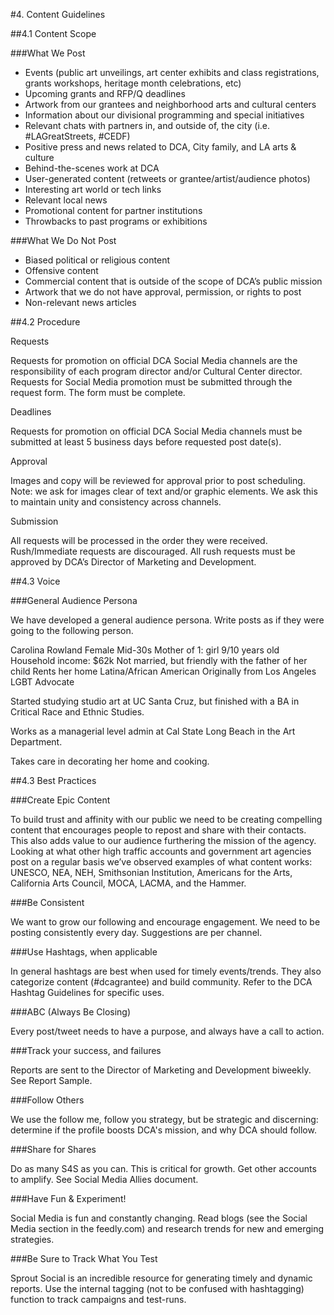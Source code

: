 #4. Content Guidelines

##4.1 Content Scope

###What We Post

* Events (public art unveilings, art center exhibits and class registrations, grants workshops, heritage month celebrations, etc) 
* Upcoming grants and RFP/Q deadlines
* Artwork from our grantees and neighborhood arts and cultural centers
* Information about our divisional programming and special initiatives
* Relevant chats with partners in, and outside of, the city (i.e. #LAGreatStreets, #CEDF)
* Positive press and news related to DCA, City family, and LA arts & culture
* Behind-the-scenes work at DCA
* User-generated content (retweets or grantee/artist/audience photos)
* Interesting art world or tech links
* Relevant local news
* Promotional content for partner institutions
* Throwbacks to past programs or exhibitions

###What We Do Not Post

* Biased political or religious content
* Offensive content
* Commercial content that is outside of the scope of DCA’s public mission
* Artwork that we do not have approval, permission, or rights to post
* Non-relevant news articles

##4.2 Procedure

Requests

Requests for promotion on official DCA Social Media channels are the responsibility of each program director and/or Cultural Center director. Requests for Social Media promotion must be submitted through the request form. The form must be complete.

Deadlines

Requests for promotion on official DCA Social Media channels must be submitted at least 5 business days before requested post date(s).

Approval

Images and copy will be reviewed for approval prior to post scheduling. Note: we ask for images clear of text and/or graphic elements. We ask this to maintain unity and consistency across channels.

Submission

All requests will be processed in the order they were received. Rush/Immediate requests are discouraged. All rush requests must be approved by DCA’s Director of Marketing and Development.

##4.3 Voice

###General Audience Persona

We have developed a general audience persona. Write posts as if they were going to the following person.

Carolina Rowland
Female
Mid-30s
Mother of 1: girl 9/10 years old
Household income: $62k
Not married, but friendly with the father of her child
Rents her home
Latina/African American
Originally from Los Angeles
LGBT Advocate

Started studying studio art at UC Santa Cruz, but finished with a BA in Critical Race and Ethnic Studies.

Works as a managerial level admin at Cal State Long Beach in the Art Department.

Takes care in decorating her home and cooking.

##4.3 Best Practices

###Create Epic Content

To build trust and affinity with our public we need to be creating compelling content that encourages people to repost and share with their contacts. This also adds value to our audience furthering the mission of the agency. Looking at what other high traffic accounts and government art agencies post on a regular basis we’ve observed examples of what content works: UNESCO, NEA, NEH, Smithsonian Institution, Americans for the Arts, California Arts Council, MOCA, LACMA, and the Hammer.

###Be Consistent

We want to grow our following and encourage engagement. We need to be posting consistently every day. Suggestions are per channel.

###Use Hashtags, when applicable

In general hashtags are best when used for timely events/trends. They also categorize content (#dcagrantee) and build community. Refer to the DCA Hashtag Guidelines for specific uses.

###ABC (Always Be Closing)

Every post/tweet needs to have a purpose, and always have a call to action.

###Track your success, and failures

Reports are sent to the Director of Marketing and Development biweekly. See Report Sample.

###Follow Others

We use the follow me, follow you strategy, but be strategic and discerning: determine if the profile boosts DCA's mission, and why DCA should follow.

###Share for Shares

Do as many S4S as you can. This is critical for growth. Get other accounts to amplify. See Social Media Allies document.

###Have Fun & Experiment!

Social Media is fun and constantly changing. Read blogs (see the Social Media section in the feedly.com) and research trends for new and emerging strategies.

###Be Sure to Track What You Test

Sprout Social is an incredible resource for generating timely and dynamic reports. Use the internal tagging (not to be confused with hashtagging) function to track campaigns and test-runs. 
